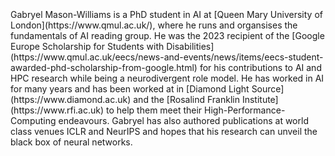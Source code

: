 <br>
<br>
<br>
Gabryel Mason-Williams is a PhD student in AI at [Queen Mary University of London](https://www.qmul.ac.uk/), where he  runs and organsises the fundamentals of AI reading group. He was the 2023 recipient of the [Google Europe Scholarship for Students with Disabilities](https://www.qmul.ac.uk/eecs/news-and-events/news/items/eecs-student-awarded-phd-scholarship-from-google.html) for his contributions to AI and HPC research while being a neurodivergent role model. He has worked in AI for many years and has been worked at in [Diamond Light Source](https://www.diamond.ac.uk) and the [Rosalind Franklin Institute](https://www.rfi.ac.uk) to help them meet their High-Performance-Computing endeavours. Gabryel has also authored publications at world class venues ICLR and NeurIPS and hopes that his research can unveil the black box of neural networks.